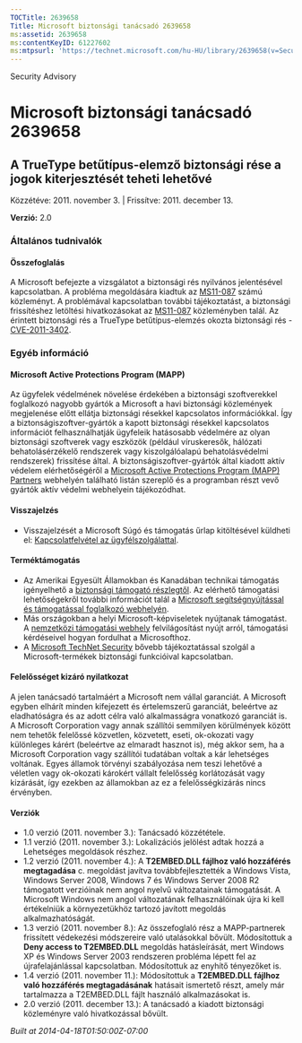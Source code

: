 ```yaml
---
TOCTitle: 2639658
Title: Microsoft biztonsági tanácsadó 2639658
ms:assetid: 2639658
ms:contentKeyID: 61227602
ms:mtpsurl: 'https://technet.microsoft.com/hu-HU/library/2639658(v=Security.10)'
---
```


Security Advisory

Microsoft biztonsági tanácsadó 2639658
======================================

A TrueType betűtípus-elemző biztonsági rése a jogok kiterjesztését teheti lehetővé
----------------------------------------------------------------------------------

Közzétéve: 2011. november 3. | Frissítve: 2011. december 13.

**Verzió:** 2.0

### Általános tudnivalók

#### Összefoglalás

A Microsoft befejezte a vizsgálatot a biztonsági rés nyilvános jelentésével kapcsolatban. A probléma megoldására kiadtuk az [MS11-087](http://go.microsoft.com/fwlink/?linkid=233008) számú közleményt. A problémával kapcsolatban további tájékoztatást, a biztonsági frissítéshez letöltési hivatkozásokat az [MS11-087](http://go.microsoft.com/fwlink/?linkid=233008) közleményben talál. Az érintett biztonsági rés a TrueType betűtípus-elemzés okozta biztonsági rés - [CVE-2011-3402](http://www.cve.mitre.org/cgi-bin/cvename.cgi?name=cve-2011-3402).

### Egyéb információ

#### Microsoft Active Protections Program (MAPP)

Az ügyfelek védelmének növelése érdekében a biztonsági szoftverekkel foglalkozó nagyobb gyártók a Microsoft a havi biztonsági közlemények megjelenése előtt ellátja biztonsági résekkel kapcsolatos információkkal. Így a biztonságiszoftver-gyártók a kapott biztonsági résekkel kapcsolatos információt felhasználhatják ügyfeleik hatásosabb védelmére az olyan biztonsági szoftverek vagy eszközök (például víruskeresők, hálózati behatolásérzékelő rendszerek vagy kiszolgálóalapú behatolásvédelmi rendszerek) frissítése által. A biztonságiszoftver-gyártók által kiadott aktív védelem elérhetőségéről a [Microsoft Active Protections Program (MAPP) Partners](http://go.microsoft.com/fwlink/?linkid=215201) webhelyén található listán szereplő és a programban részt vevő gyártók aktív védelmi webhelyein tájékozódhat.

#### Visszajelzés

-   Visszajelzését a Microsoft Súgó és támogatás űrlap kitöltésével küldheti el: [Kapcsolatfelvétel az ügyfélszolgálattal](https://support.microsoft.com/common/survey.aspx?scid=sw;en;1257&showpage=1&ws=technet&sd=tech).

#### Terméktámogatás

-   Az Amerikai Egyesült Államokban és Kanadában technikai támogatás igényelhető a [biztonsági támogató részlegtől](http://go.microsoft.com/fwlink/?linkid=21131). Az elérhető támogatási lehetőségekről további információt talál a [Microsoft segítségnyújtással és támogatással foglalkozó webhelyén](http://support.microsoft.com/).
-   Más országokban a helyi Microsoft-képviseletek nyújtanak támogatást. A [nemzetközi támogatási webhely](http://go.microsoft.com/fwlink/?linkid=21155) felvilágosítást nyújt arról, támogatási kérdéseivel hogyan fordulhat a Microsofthoz.
-   A [Microsoft TechNet Security](http://go.microsoft.com/fwlink/?linkid=21132) bővebb tájékoztatással szolgál a Microsoft-termékek biztonsági funkcióival kapcsolatban.

#### Felelősséget kizáró nyilatkozat

A jelen tanácsadó tartalmáért a Microsoft nem vállal garanciát. A Microsoft egyben elhárít minden kifejezett és értelemszerű garanciát, beleértve az eladhatóságra és az adott célra való alkalmasságra vonatkozó garanciát is. A Microsoft Corporation vagy annak szállítói semmilyen körülmények között nem tehetők felelőssé közvetlen, közvetett, eseti, ok-okozati vagy különleges kárért (beleértve az elmaradt hasznot is), még akkor sem, ha a Microsoft Corporation vagy szállítói tudatában voltak a kár lehetséges voltának. Egyes államok törvényi szabályozása nem teszi lehetővé a véletlen vagy ok-okozati károkért vállalt felelősség korlátozását vagy kizárását, így ezekben az államokban az ez a felelősségkizárás nincs érvényben.

#### Verziók

-   1.0 verzió (2011. november 3.): Tanácsadó közzététele.
-   1.1 verzió (2011. november 3.): Lokalizációs jelölést adtak hozzá a Lehetséges megoldások részhez.
-   1.2 verzió (2011. november 4.): A **T2EMBED.DLL fájlhoz való hozzáférés megtagadása** c. megoldást javítva továbbfejlesztették a Windows Vista, Windows Server 2008, Windows 7 és Windows Server 2008 R2 támogatott verzióinak nem angol nyelvű változatainak támogatását. A Microsoft Windows nem angol változatának felhasználóinak újra ki kell értékelniük a környezetükhöz tartozó javított megoldás alkalmazhatóságát.
-   1.3 verzió (2011. november 8.): Az összefoglaló rész a MAPP-partnerek frissített védekezési módszereire való utalásokkal bővült. Módosítottuk a **Deny access to T2EMBED.DLL** megoldás hatásleírását, mert Windows XP és Windows Server 2003 rendszeren probléma lépett fel az újrafelajánlással kapcsolatban. Módosítottuk az enyhítő tényezőket is.
-   1.4 verzió (2011. november 11.): Módosítottuk a **T2EMBED.DLL fájlhoz való hozzáférés megtagadásának** hatásait ismertető részt, amely már tartalmazza a T2EMBED.DLL fájlt használó alkalmazásokat is.
-   2.0 verzió (2011. december 13.): A tanácsadó a kiadott biztonsági közleményre való hivatkozással bővült.

*Built at 2014-04-18T01:50:00Z-07:00*
